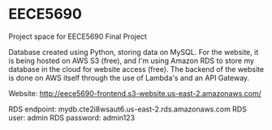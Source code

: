 # EECE5690
Project space for EECE5690 Final Project

Database created using Python, storing data on MySQL. For the website, it is being hosted on AWS S3 (free), and I'm using Amazon RDS to store my database in the cloud for website access (free). The backend of the website is done on AWS itself through the use of Lambda's and an API Gateway. 


Website: http://eece5690-frontend.s3-website.us-east-2.amazonaws.com/

RDS endpoint: mydb.cte2i8wsaut6.us-east-2.rds.amazonaws.com
RDS user: admin
RDS password: admin123
